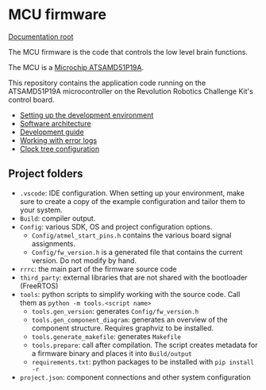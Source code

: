 MCU firmware
============

[Documentation root](../index.md)

The MCU firmware is the code that controls the low level brain functions.

The MCU is a [Microchip ATSAMD51P19A](../assets/SAM-D5x-E5x-Family-Data-Sheet-DS60001507.pdf).

This repository contains the application code running on the ATSAMD51P19A microcontroller on the Revolution Robotics Challenge Kit's control board.

- [Setting up the development environment](setup.md)
- [Software architecture](architecture.md)
- [Development guide](development.md)
- [Working with error logs](error-logs.md)
- [Clock tree configuration](clock-tree.md)

Project folders
---------------

- `.vscode`: IDE configuration. When setting up your environment, make sure to create a copy of the example configuration and tailor them to your system.
- `Build`: compiler output.
- `Config`: various SDK, OS and project configuration options.
  - `Config/atmel_start_pins.h` contains the various board signal assignments.
  - `Config/fw_version.h` is a generated file that contains the current version. Do not modify by hand.
- `rrrc`: the main part of the firmware source code
- `third_party`: external libraries that are not shared with the bootloader (FreeRTOS)
- `tools`: python scripts to simplify working with the source code. Call them as `python -m tools.<script name>`
  - `tools.gen_version`: generates `Config/fw_version.h`
  - `tools.gen_component_diagram`: generates an overview of the component structure. Requires graphviz to be installed.
  - `tools.generate_makefile`: generates `Makefile`
  - `tools.prepare`: call after compilation. The script creates metadata for a firmware binary and places it into `Build/output`
  - `requirements.txt`: python packages to be installed with `pip install -r`
- `project.json`: component connections and other system configuration

